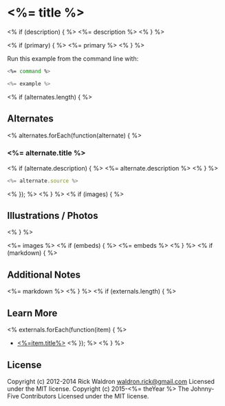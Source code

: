 <!--remove-start-->

# <%= title %>

<!--remove-end-->

<% if (description) { %>
<%= description %>
<% } %>



<% if (primary) { %>
<%= primary %>
<% } %>


Run this example from the command line with:
```bash
<%= command %>
```


```javascript
<%= example %>
```
<% if (alternates.length) { %>
## Alternates
<% alternates.forEach(function(alternate) { %>

### <%= alternate.title %>

<% if (alternate.description) { %>
<%= alternate.description %>
<% } %>

```javascript
<%= alternate.source %>
```
<% }); %>
<% } %>
<% if (images) { %>
## Illustrations / Photos
<% } %>

<%= images %>
<% if (embeds) { %>
<%= embeds %>
<% } %>
<% if (markdown) { %>
## Additional Notes
<%= markdown %>
<% } %>
<% if (externals.length) { %>
## Learn More
<% externals.forEach(function(item) { %>
- [<%=item.title%>](<%=item.href%>)
<% }); %>
<% } %>&nbsp;

<!--remove-start-->

## License
Copyright (c) 2012-2014 Rick Waldron <waldron.rick@gmail.com>
Licensed under the MIT license.
Copyright (c) 2015-<%= theYear %> The Johnny-Five Contributors
Licensed under the MIT license.

<!--remove-end-->
